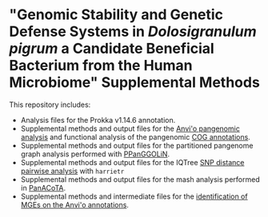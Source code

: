# "Genomic Stability and Genetic Defense Systems in *Dolosigranulum pigrum* a Candidate Beneficial Bacterium from the Human Microbiome" Supplemental Methods

This repository includes:

-   Analysis files for the Prokka v1.14.6 annotation.
-   Supplemental methods and output files for the [Anvi'o pangenomic analysis](https://github.com/KLemonLab/DpiMGE_Manuscript/blob/master/SupplementalMethods_Anvio.md) and functional analysis of the pangenomic [COG annotations](https://github.com/KLemonLab/DpiMGE_Manuscript/blob/master/SupplementalMethods_COGs.md).
-   Supplemental methods and output files for the partitioned pangenome graph analysis performed with [PPanGGOLiN](https://github.com/KLemonLab/DpiMGE_Manuscript/blob/master/SupplementalMethods_PPanGGOLiN.md).
-   Supplemental methods and output files for the IQTree [SNP distance pairwise analysis](https://github.com/KLemonLab/DpiMGE_Manuscript/blob/master/SupplementalMethods_pairwiseSNPS.md) with `harrietr`
-   Supplemental methods and output files for the mash analysis performed in [PanACoTA](https://github.com/KLemonLab/DpiMGE_Manuscript/blob/master/SupplementalMethods_PanACoTa.md).
-   Supplemental methods and intermediate files for the [identification of MGEs on the Anvi'o annotations](https://github.com/KLemonLab/DpiMGE_Manuscript/blob/master/SupplementalMethods_MGEs.md).
